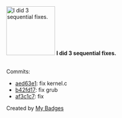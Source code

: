 <img src="https://github.com/my-badges/my-badges/blob/master/src/all-badges/fix-commit/fix-3.png?raw=true" alt="I did 3 sequential fixes." title="I did 3 sequential fixes." width="128">
<strong>I did 3 sequential fixes.</strong>
<br><br>

Commits:

- <a href="https://github.com/Neptunium931/os/commit/aed63e120a26d39d94adcbe6e7f8c9baf5a1b042">aed63e1</a>: fix kernel.c
- <a href="https://github.com/Neptunium931/os/commit/b42fd17deebc5e661203be85987228017529f391">b42fd17</a>: fix grub
- <a href="https://github.com/Neptunium931/os/commit/af3c1c78368fc4b4ffdf8394901fca97a734e4ac">af3c1c7</a>: fix


Created by <a href="https://github.com/my-badges/my-badges">My Badges</a>